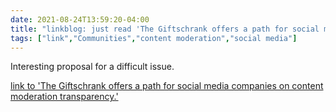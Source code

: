 ```yaml
---
date: 2021-08-24T13:59:20-04:00
title: "linkblog: just read 'The Giftschrank offers a path for social media companies on content moderation transparency.'"
tags: ["link","Communities","content moderation","social media"]
---
```

Interesting proposal for a difficult issue.
 
[link to 'The Giftschrank offers a path for social media companies on content moderation transparency.'](https://slate.com/technology/2021/08/social-media-content-moderation-giftschrank.html?via=rss)
